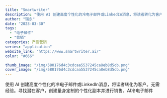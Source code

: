 ```yaml
---
title: "Smartwriter"
description: "使用 AI 创建高度个性化的冷电子邮件或LinkedIn消息，将读者转化为客户。无需经验。寻找潜在客户，创建量身定制的个"
author: "瑞东"
date: "2023-03-30"
tags:
  - "电子邮件"
  - "营销"
categories: 产品营销
series: "application"
website_link: "https://www.smartwriter.ai/"
color: "#666"

thumb_image: "/img/580176d4c3cdcaa5537245ca8eb8d5cb.png"
cover_image: "/img/580176d4c3cdcaa5537245ca8eb8d5cb.png"
---
```


使用 AI 创建高度个性化的冷电子邮件或LinkedIn消息，将读者转化为客户。无需经验。寻找潜在客户，创建量身定制的个性化副本并进行销售。AI冷电子邮件 